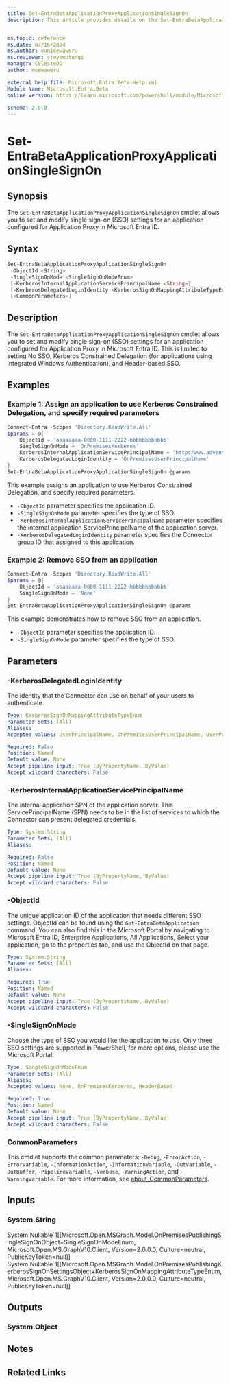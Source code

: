 ```yaml
---
title: Set-EntraBetaApplicationProxyApplicationSingleSignOn
description: This article provides details on the Set-EntraBetaApplicationProxyApplicationSingleSignOn command.


ms.topic: reference
ms.date: 07/16/2024
ms.author: eunicewaweru
ms.reviewer: stevemutungi
manager: CelesteDG
author: msewaweru

external help file: Microsoft.Entra.Beta-Help.xml
Module Name: Microsoft.Entra.Beta
online version: https://learn.microsoft.com/powershell/module/Microsoft.Entra.Beta/Set-EntraBetaApplicationProxyApplicationSingleSignOn

schema: 2.0.0
---
```


# Set-EntraBetaApplicationProxyApplicationSingleSignOn

## Synopsis

The `Set-EntraBetaApplicationProxyApplicationSingleSignOn` cmdlet allows you to set and modify single sign-on (SSO) settings for an application configured for Application Proxy in Microsoft Entra ID.

## Syntax

```powershell
Set-EntraBetaApplicationProxyApplicationSingleSignOn
 -ObjectId <String>
 -SingleSignOnMode <SingleSignOnModeEnum>
 [-KerberosInternalApplicationServicePrincipalName <String>]
 [-KerberosDelegatedLoginIdentity <KerberosSignOnMappingAttributeTypeEnum>]
 [<CommonParameters>]
```

## Description

The `Set-EntraBetaApplicationProxyApplicationSingleSignOn` cmdlet allows you to set and modify single sign-on (SSO) settings for an application configured for Application Proxy in Microsoft Entra ID.
This is limited to setting No SSO, Kerberos Constrained Delegation (for applications using Integrated Windows Authentication), and Header-based SSO.

## Examples

### Example 1:  Assign an application to use Kerberos Constrained Delegation, and specify required parameters

```powershell
Connect-Entra -Scopes 'Directory.ReadWrite.All'
$params = @{
    ObjectId = 'aaaaaaaa-0000-1111-2222-bbbbbbbbbbbb' 
    SingleSignOnMode = 'OnPremisesKerberos' 
    KerberosInternalApplicationServicePrincipalName = 'https/www.adventure-works.com' 
    KerberosDelegatedLoginIdentity = 'OnPremisesUserPrincipalName'
}
Set-EntraBetaApplicationProxyApplicationSingleSignOn @params
```

This example assigns an application to use Kerberos Constrained Delegation, and specify required parameters.

- `-ObjectId` parameter specifies the application ID.
- `-SingleSignOnMode` parameter specifies the type of SSO.
- `-KerberosInternalApplicationServicePrincipalName` parameter specifies the internal application ServicePrincipalName of the application server.
- `-KerberosDelegatedLoginIdentity` parameter specifies the Connector group ID that assigned to this application.

### Example 2: Remove SSO from an application

```powershell
Connect-Entra -Scopes 'Directory.ReadWrite.All'
$params = @{
    ObjectId = 'aaaaaaaa-0000-1111-2222-bbbbbbbbbbbb' 
    SingleSignOnMode = 'None' 
}
Set-EntraBetaApplicationProxyApplicationSingleSignOn @params
```

This example demonstrates how to remove SSO from an application.

- `-ObjectId` parameter specifies the application ID.
- `-SingleSignOnMode` parameter specifies the type of SSO.

## Parameters

### -KerberosDelegatedLoginIdentity

The identity that the Connector can use on behalf of your users to authenticate.

```yaml
Type: KerberosSignOnMappingAttributeTypeEnum
Parameter Sets: (All)
Aliases:
Accepted values: UserPrincipalName, OnPremisesUserPrincipalName, UserPrincipalUsername, OnPremisesUserPrincipalUsername, OnPremisesSAMAccountName

Required: False
Position: Named
Default value: None
Accept pipeline input: True (ByPropertyName, ByValue)
Accept wildcard characters: False
```

### -KerberosInternalApplicationServicePrincipalName

The internal application SPN of the application server.
This ServicePrincipalName (SPN) needs to be in the list of services to which the Connector can present delegated credentials.

```yaml
Type: System.String
Parameter Sets: (All)
Aliases:

Required: False
Position: Named
Default value: None
Accept pipeline input: True (ByPropertyName, ByValue)
Accept wildcard characters: False
```

### -ObjectId

The unique application ID of the application that needs different SSO settings.
ObjectId can be found using the `Get-EntraBetaApplication` command.
You can also find this in the Microsoft Portal by navigating to Microsoft Entra ID, Enterprise Applications, All Applications, Select your application, go to the properties tab, and use the ObjectId on that page.

```yaml
Type: System.String
Parameter Sets: (All)
Aliases:

Required: True
Position: Named
Default value: None
Accept pipeline input: True (ByPropertyName, ByValue)
Accept wildcard characters: False
```

### -SingleSignOnMode

Choose the type of SSO you would like the application to use.
Only three SSO settings are supported in PowerShell, for more options, please use the Microsoft Portal.

```yaml
Type: SingleSignOnModeEnum
Parameter Sets: (All)
Aliases:
Accepted values: None, OnPremisesKerberos, HeaderBased

Required: True
Position: Named
Default value: None
Accept pipeline input: True (ByPropertyName, ByValue)
Accept wildcard characters: False
```

### CommonParameters

This cmdlet supports the common parameters: `-Debug`, `-ErrorAction`, `-ErrorVariable`, `-InformationAction`, `-InformationVariable`, `-OutVariable`, `-OutBuffer`, `-PipelineVariable`, `-Verbose`, `-WarningAction`, and `-WarningVariable`. For more information, see [about_CommonParameters](https://go.microsoft.com/fwlink/?LinkID=113216).

## Inputs

### System.String

System.Nullable\`1\[\[Microsoft.Open.MSGraph.Model.OnPremisesPublishingSingleSignOnObject+SingleSignOnModeEnum, Microsoft.Open.MS.GraphV10.Client, Version=2.0.0.0, Culture=neutral, PublicKeyToken=null\]\] System.Nullable\`1\[\[Microsoft.Open.MSGraph.Model.OnPremisesPublishingKerberosSignOnSettingsObject+KerberosSignOnMappingAttributeTypeEnum, Microsoft.Open.MS.GraphV10.Client, Version=2.0.0.0, Culture=neutral, PublicKeyToken=null\]\]

## Outputs

### System.Object

## Notes

## Related Links
